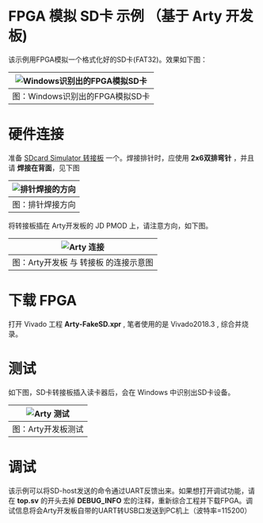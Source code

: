 FPGA 模拟 SD卡 示例 （基于 Arty 开发板)
===========================

该示例用FPGA模拟一个格式化好的SD卡(FAT32)。效果如下图：

| ![Windows识别出的FPGA模拟SD卡](https://github.com/WangXuan95/Fake-SDcard/blob/master/images/FakeSDcardResult.png) |
| :------: |
| 图：Windows识别出的FPGA模拟SD卡 |

# 硬件连接

准备 [SDcard Simulator 转接板](https://github.com/WangXuan95/Fake-SDcard/blob/master/hardware/) 一个。焊接排针时，应使用 **2x6双排弯针** ，并且请 **焊接在背面**，见下图

| ![排针焊接的方向](https://github.com/WangXuan95/Fake-SDcard/blob/master/images/welding.png) |
| :------: |
| 图：排针焊接方向 |

将转接板插在 Arty开发板的 JD PMOD 上，请注意方向，如下图。

| ![Arty 连接](https://github.com/WangXuan95/Fake-SDcard/blob/master/images/Arty-Connection.jpg) |
| :------: |
| 图：Arty开发板 与 转接板 的连接示意图 |

# 下载 FPGA

打开 Vivado 工程 **Arty-FakeSD.xpr** , 笔者使用的是 Vivado2018.3 , 综合并烧录。

# 测试

如下图，SD卡转接板插入读卡器后，会在 Windows 中识别出SD卡设备。

| ![Arty 测试](https://github.com/WangXuan95/Fake-SDcard/blob/master/images/Arty-test.jpg) |
| :------: |
| 图：Arty开发板测试 |

# 调试

该示例可以将SD-host发送的命令通过UART反馈出来。如果想打开调试功能，请在 **top.sv** 的开头去掉 **DEBUG_INFO** 宏的注释，重新综合工程并下载FPGA。调试信息将会Arty开发板自带的UART转USB口发送到PC机上（波特率=115200）
